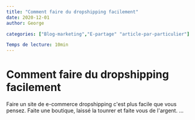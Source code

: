 ```yaml
---
title: "Comment faire du dropshipping facilement"
date: 2020-12-01
author: George

categories: ["Blog-marketing","E-partage" "article-par-particulier"]

Temps de lecture: 10min
---
```


# Comment faire du dropshipping facilement

Faire un site de e-commerce dropshipping c'est plus facile que vous pensez. Faite une boutique, laissé la tounrer et faite vous de l'argent.
...


